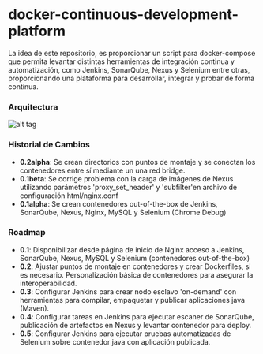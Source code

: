 # docker-continuous-development-platform
La idea de este repositorio, es proporcionar un script para docker-compose que permita levantar distintas herramientas de integración continua y automatización, como Jenkins, SonarQube, Nexus y Selenium entre otras, proporcionando una plataforma para desarrollar, integrar y probar de forma continua.

### Arquitectura
![alt tag](https://github.com/orove/docker-continuous-development-platform/blob/master/diagrama-componentes.png)



### Historial de Cambios
 * **0.2alpha**: Se crean directorios con puntos de montaje y se conectan los contenedores entre sí mediante un una red bridge.
 * **0.1beta**: Se corrige problema con la carga de imágenes de Nexus utilizando parámetros 'proxy_set_header' y 'subfilter'en archivo de configuración html/nginx.conf
 * **0.1alpha**: Se crean contenedores out-of-the-box de Jenkins, SonarQube, Nexus, Nginx, MySQL y Selenium (Chrome Debug)

### Roadmap
 * **0.1**: Disponibilizar desde página de inicio de Nginx acceso a Jenkins, SonarQube, Nexus, MySQL y Selenium (contenedores out-of-the-box)
 * **0.2**: Ajustar puntos de montaje en contenedores y crear Dockerfiles, si es necesario. Personalización básica de contenedores para asegurar la interoperabilidad.
 * **0.3**: Configurar Jenkins para crear nodo esclavo 'on-demand' con herramientas para compilar, empaquetar y publicar aplicaciones java (Maven).
 * **0.4**: Configurar tareas en Jenkins para ejecutar escaner de SonarQube, publicación de artefactos en Nexus y levantar contenedor para deploy.
 * **0.5**: Configurar Jenkins para ejecutar pruebas automatizadas de Selenium sobre contenedor java con aplicación publicada.

